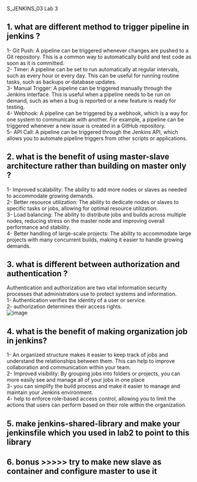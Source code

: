 S_JENKINS_03 Lab 3

## 1. what are different method to trigger pipeline in jenkins ? 
  1- Git Push: A pipeline can be triggered whenever changes are pushed to a Git repository. This is a common way to automatically build and test code as soon as it is committed.   <br>
  2- Timer: A pipeline can be set to run automatically at regular intervals, such as every hour or every day. This can be useful for running routine tasks, such as backups or database updates.   
  3- Manual Trigger: A pipeline can be triggered manually through the Jenkins interface. This is useful when a pipeline needs to be run on demand, such as when a bug is reported or a new feature is ready for testing.   
  4- Webhook: A pipeline can be triggered by a webhook, which is a way for one system to communicate with another. For example, a pipeline can be triggered whenever a new issue is created in a GitHub repository.   
  5- API Call: A pipeline can be triggered through the Jenkins API, which allows you to automate pipeline triggers from other scripts or applications.
## 2. what is the benefit of using master-slave architecture rather than building on master only ?
  1- Improved scalability: The ability to add more nodes or slaves as needed to accommodate growing demands. <br>
  2- Better resource utilization: The ability to dedicate nodes or slaves to specific tasks or jobs, allowing for optimal resource utilization. <br>
  3- Load balancing: The ability to distribute jobs and builds across multiple nodes, reducing stress on the master node and improving overall performance and stability. <br>
  4- Better handling of large-scale projects: The ability to accommodate large projects with many concurrent builds, making it easier to handle growing demands. <br>

## 3. what is different between authorization and authentication ? 
  Authentication and authorization are two vital information security processes that administrators use to protect systems and information.  <br>
  1- Authentication verifies the identity of a user or service. <br>
  2- authorization determines their access rights. <br>
   ![image](https://user-images.githubusercontent.com/28235504/218261406-40aa346b-540f-4cc5-bde8-ab32cc5f3a5b.png)

## 4. what is the benefit of making organization job in jenkins?
  1-  An organized structure makes it easier to keep track of jobs and understand the relationships between them. This can help to improve collaboration and communication within your team. <br>
  2- Improved visibility: By grouping jobs into folders or projects, you can more easily see and manage all of your jobs in one place <br>
  3- you can simplify the build process and make it easier to manage and maintain your Jenkins environment. <br>
  4- help to enforce role-based access control, allowing you to limit the actions that users can perform based on their role within the organization. <br>
  
## 5. make jenkins-shared-library and make your jenkinsfile which you used in lab2 to point to this library 

## 6. bonus >>>>> try to make new slave as container and configure master to use it 

